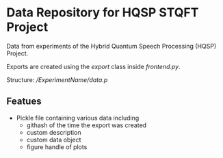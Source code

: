 # Data Repository for HQSP STQFT Project

Data from experiments of the Hybrid Quantum Speech Processing (HQSP) Project.

Exports are created using the *export* class inside *frontend.py*.

Structure: */ExperimentName/data.p*

## Featues

- Pickle file containing various data including
  - githash of the time the export was created
  - custom description
  - custom data object
  - figure handle of plots
